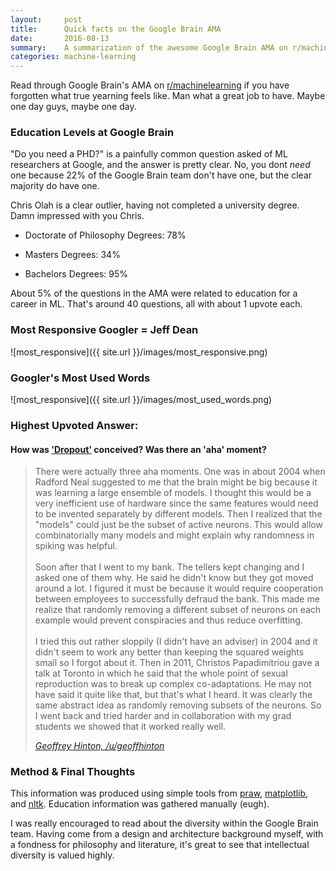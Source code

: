 ```yaml
---
layout:     post
title:      Quick facts on the Google Brain AMA
date:       2016-08-13
summary:    A summarization of the awesome Google Brain AMA on r/machinelearning
categories: machine-learning
---
```


<style type="text/css">
  .post>.measure {
    max-width: 50rem;
  }
</style>

Read through Google Brain's AMA on [r/machinelearning](https://www.reddit.com/r/MachineLearning/comments/4w6tsv/ama_we_are_the_google_brain_team_wed_love_to?st=irsuxr8l&sh=0288a171) if you have forgotten what true yearning feels like. Man what a great job to have. Maybe one day guys, maybe one day.

### Education Levels at Google Brain

"Do you need a PHD?" is a painfully common question asked of ML researchers at Google, and the answer is pretty clear. No, you dont *need* one because 22% of the Google Brain team don't have one, but the clear majority do have one.

Chris Olah is a clear outlier, having not completed a university degree. Damn impressed with you Chris.

* Doctorate of Philosophy Degrees: 78%

* Masters Degrees: 34%

* Bachelors Degrees: 95%

About 5% of the questions in the AMA were related to education for a career in ML. That's around 40 questions, all with about 1 upvote each.

### Most Responsive Googler = Jeff Dean

![most_responsive]({{ site.url }}/images/most_responsive.png)

### Googler's Most Used Words

![most_responsive]({{ site.url }}/images/most_used_words.png)

### Highest Upvoted Answer:

#### How was ['Dropout'](https://en.wikipedia.org/wiki/Convolutional_neural_network#Dropout) conceived? Was there an 'aha' moment?

<blockquote>
  <p>
  There were actually three aha moments. One was in about 2004 when Radford Neal suggested to me that the brain might be big because it was learning a large ensemble of models. I thought this would be a very inefficient use of hardware since the same features would need to be invented separately by different models. Then I realized that the "models" could just be the subset of active neurons. This would allow combinatorially many models and might explain why randomness in spiking was helpful.<br><br>
  Soon after that I went to my bank. The tellers kept changing and I asked one of them why. He said he didn't know but they got moved around a lot. I figured it must be because it would require cooperation between employees to successfully defraud the bank. This made me realize that randomly removing a different subset of neurons on each example would prevent conspiracies and thus reduce overfitting.<br><br>
  I tried this out rather sloppily (I didn't have an adviser) in 2004 and it didn't seem to work any better than keeping the squared weights small so I forgot about it.
  Then in 2011, Christos Papadimitriou gave a talk at Toronto in which he said that the whole point of sexual reproduction was to break up complex co-adaptations. He may not have said it quite like that, but that's what I heard. It was clearly the same abstract idea as randomly removing subsets of the neurons. So I went back and tried harder and in collaboration with my grad students we showed that it worked really well.
  </p>
  <footer><a href="http://www.cs.toronto.edu/~hinton/"><cite title="Geoffrey Hinton">Geoffrey Hinton, /u/geoffhinton</cite></a></footer>
</blockquote>

### Method & Final Thoughts

This information was produced using simple tools from [praw](https://praw.readthedocs.io/en/stable/), [matplotlib](http://matplotlib.org/), and [nltk](http://www.nltk.org/). Education information was gathered manually (eugh).

I was really encouraged to read about the diversity within the Google Brain team. Having come from a design and architecture background myself, with a fondness for philosophy and literature, it's great to see that intellectual diversity is valued highly.
